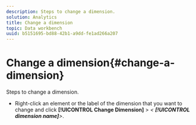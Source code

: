 ```yaml
---
description: Steps to change a dimension.
solution: Analytics
title: Change a dimension
topic: Data workbench
uuid: b5151695-bd88-42b1-a9dd-fe1ad266a207
---
```


# Change a dimension{#change-a-dimension}

Steps to change a dimension.

* Right-click an element or the label of the dimension that you want to change and click **[!UICONTROL Change Dimension]** > *< **[!UICONTROL dimension name]**>*.

